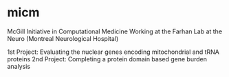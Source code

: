 # micm

McGill Initiative in Computational Medicine 
Working at the Farhan Lab at the Neuro (Montreal Neurological Hospital)

1st Project: Evaluating the nuclear genes encoding mitochondrial and tRNA proteins
2nd Project: Completing a protein domain based gene burden analysis 
